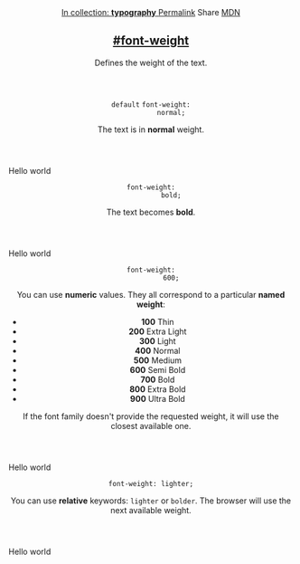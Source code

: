 <section id="font-weight" class="property">
  <header class="property__header">
    <nav class="property__links">
      <a class="property__collection" href="/typography/">
        In collection: <strong>typography</strong>
      </a>
      <a class="property__links-direct" href="/property/font-weight/" data-property-name="font-weight"
        data-tooltip="Single page for this property">Permalink</a>
      <a class="property__share" data-tooltip="Share on Twitter or Facebook" data-property-name="font-weight">Share</a>
      <a target="_blank" href="https://developer.mozilla.org/en/docs/Web/CSS/font-weight"
        data-tooltip="See on Mozilla Developer Network" rel="external">MDN</a>
    </nav>
    <h2 class="property__name">
      <a href="#font-weight"><span>#</span>font-weight</a>
    </h2>
    <div class="property__description">
      <p>Defines the weight of the text.</p>
    </div>
  </header>
  <section class="example">
    <header class="example__header">
      <p class="example__name">
        <code class="example--default" data-tooltip="This is the property's default value">default</code>
        <code class="example--value" data-tooltip="Click to copy" data-clipboard-text="font-weight: normal;">font-weight:
          normal;</code>
      </p>
      <div class="example__description">
        <p>The text is in <strong>normal</strong> weight.</p>
      </div>
    </header>
    <aside class="example__preview">
      <div class="example__browser"><i></i><i></i><i></i></div>
      <div class="example__output">
        <div class="example__output-div font-weight " id="font-weight-normal">Hello world</div>
      </div>
    </aside>
  </section>
  <section class="example">
    <header class="example__header">
      <p class="example__name">
        <code class="example--value" data-tooltip="Click to copy" data-clipboard-text="font-weight: bold;">font-weight:
          bold;</code>
      </p>
      <div class="example__description">
        <p>The text becomes <strong>bold</strong>.</p>
      </div>
    </header>
    <aside class="example__preview">
      <div class="example__browser"><i></i><i></i><i></i></div>
      <div class="example__output">
        <div class="example__output-div font-weight " id="font-weight-bold">Hello world</div>
      </div>
    </aside>
  </section>
  <section class="example">
    <header class="example__header">
      <p class="example__name">
        <code class="example--value" data-tooltip="Click to copy" data-clipboard-text="font-weight: 600;">font-weight:
          600;</code>
      </p>
      <div class="example__description">
        <p>You can use <strong>numeric</strong> values. They all correspond to a particular <strong>named
            weight</strong>:</p>
        <ul>
          <li><strong>100</strong> Thin</li>
          <li><strong>200</strong> Extra Light</li>
          <li><strong>300</strong> Light</li>
          <li><strong>400</strong> Normal</li>
          <li><strong>500</strong> Medium</li>
          <li><strong>600</strong> Semi Bold</li>
          <li><strong>700</strong> Bold</li>
          <li><strong>800</strong> Extra Bold</li>
          <li><strong>900</strong> Ultra Bold</li>
        </ul>
        <p>If the font family doesn&#39;t provide the requested weight, it will use the closest available one.</p>
      </div>
    </header>
    <aside class="example__preview">
      <div class="example__browser"><i></i><i></i><i></i></div>
      <div class="example__output">
        <div class="example__output-div font-weight " id="font-weight-600">Hello world</div>
      </div>
    </aside>
  </section>
  <section class="example">
    <header class="example__header">
      <p class="example__name">
        <code class="example--value" data-tooltip="Click to copy"
          data-clipboard-text="font-weight: lighter;">font-weight: lighter;</code>
      </p>
      <div class="example__description">
        <p>You can use <strong>relative</strong> keywords: <code>lighter</code> or <code>bolder</code>. The browser will
          use the next available weight.</p>
      </div>
    </header>
    <aside class="example__preview">
      <div class="example__browser"><i></i><i></i><i></i></div>
      <div class="example__output">
        <div class="example__output-div font-weight " id="font-weight-lighter">Hello world</div>
      </div>
    </aside>
  </section>
</section>
